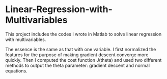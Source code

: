 # Linear-Regression-with-Multivariables

This project includes the codes I wrote in Matlab to solve linear regression with multivariables.

The essence is the same as that with one variable. I first normalized the features for the purpose of making gradient descent converge more quickly. Then I computed the cost function J(theta) and used two different methods to output the theta parameter: gradient descent and normal equations. 
